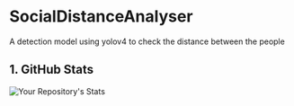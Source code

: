 # SocialDistanceAnalyser

A detection model using yolov4 to check the distance between the people

## 1. GitHub Stats
![Your Repository's Stats](https://github-readme-stats.vercel.app/api?username=SakshiSawant&show_icons=true)
